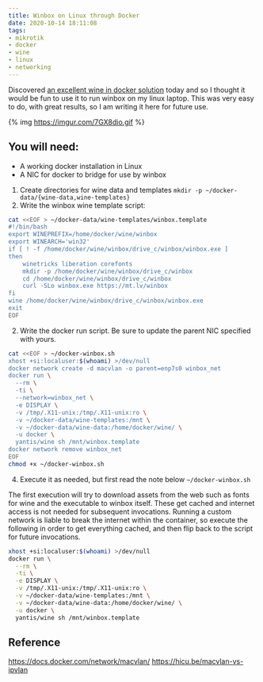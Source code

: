 ```yaml
---
title: Winbox on Linux through Docker
date: 2020-10-14 18:11:08
tags:
- mikrotik
- docker
- wine
- linux
- networking
---
```


Discovered [an excellent wine in docker solution](https://github.com/yantis/docker-wine) today and so I thought it would be fun to use it to run winbox on my linux laptop. This was very easy to do, with great results, so I am writing it here for future use.

{% img https://imgur.com/7GX8dio.gif %}

## You will need:

* A working docker installation in Linux
* A NIC for docker to bridge for use by winbox

1. Create directories for wine data and templates
`mkdir -p ~/docker-data/{wine-data,wine-templates}`
1. Write the winbox wine template script:
```bash
cat <<EOF > ~/docker-data/wine-templates/winbox.template
#!/bin/bash
export WINEPREFIX=/home/docker/wine/winbox
export WINEARCH='win32'
if [ ! -f /home/docker/wine/winbox/drive_c/winbox/winbox.exe ]
then
    winetricks liberation corefonts
    mkdir -p /home/docker/wine/winbox/drive_c/winbox
    cd /home/docker/wine/winbox/drive_c/winbox
    curl -SLo winbox.exe https://mt.lv/winbox
fi
wine /home/docker/wine/winbox/drive_c/winbox/winbox.exe
exit
EOF
```
2. Write the docker run script. Be sure to update the parent NIC specified with yours.
```bash
cat <<EOF > ~/docker-winbox.sh
xhost +si:localuser:$(whoami) >/dev/null
docker network create -d macvlan -o parent=enp7s0 winbox_net
docker run \
  --rm \
  -ti \
  --network=winbox_net \
  -e DISPLAY \
  -v /tmp/.X11-unix:/tmp/.X11-unix:ro \
  -v ~/docker-data/wine-templates:/mnt \
  -v ~/docker-data/wine-data:/home/docker/wine/ \
  -u docker \
  yantis/wine sh /mnt/winbox.template
docker network remove winbox_net
EOF
chmod +x ~/docker-winbox.sh
```
4. Execute it as needed, but first read the note below
`~/docker-winbox.sh`

The first execution will try to download assets from the web such as fonts for wine and the executable to winbox itself. These get cached and internet access is not needed for subsequent invocations. Running a custom network is liable to break the internet within the container, so execute the following in order to get everything cached, and then flip back to the script for future invocations.

```bash
xhost +si:localuser:$(whoami) >/dev/null
docker run \
  --rm \
  -ti \
  -e DISPLAY \
  -v /tmp/.X11-unix:/tmp/.X11-unix:ro \
  -v ~/docker-data/wine-templates:/mnt \
  -v ~/docker-data/wine-data:/home/docker/wine/ \
  -u docker \
  yantis/wine sh /mnt/winbox.template
```

## Reference

https://docs.docker.com/network/macvlan/
https://hicu.be/macvlan-vs-ipvlan